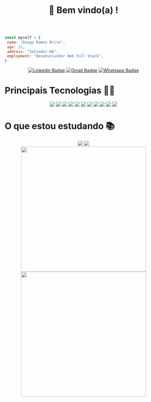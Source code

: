 <h1 align="center">
    👋 Bem vindo(a) ! 
</h1>
<br>


```javascript

const myself = {
 name: "Diego Ramos Brito",
 age: 21,
 address: "Salvador-BA",
 employment: "Desenvolvedor Web Full Stack",
}

```
  <div align="center">

  [![Linkedin Badge](https://img.shields.io/badge/LinkedIn-0077B5?style=for-the-badge&logo=linkedin&logoColor=white)](https://www.linkedin.com/in/diego-rbrito/) 
  [![Gmail Badge](https://img.shields.io/badge/Gmail-D14836?style=for-the-badge&logo=gmail&logoColor=white)](mailto:diegorbrito9@gmail.com/)
  [![Whatsapp Badge](https://img.shields.io/badge/WhatsApp-25D366?style=for-the-badge&logo=whatsapp&logoColor=white)](https://api.whatsapp.com/send?phone=5571993804648)
</div>

<div>
  <h1 >Principais Tecnologias 👨‍💻</h1>
  <div align="center">
    <img src="https://img.shields.io/badge/HTML5-E34F26?style=for-the-badge&logo=html5&logoColor=white" />
    <img src="https://img.shields.io/badge/CSS3-1572B6?style=for-the-badge&logo=css3&logoColor=white"  />
    <img src="https://img.shields.io/badge/JavaScript-323330?style=for-the-badge&logo=javascript&logoColor=F7DF1E" />
    <img src="https://img.shields.io/badge/Jest-C21325?style=for-the-badge&logo=jest&logoColor=white" />
    <img src="https://img.shields.io/badge/Node.js-339933?style=for-the-badge&logo=nodedotjs&logoColor=white"  />
    <img src="https://img.shields.io/badge/Express.js-000000?style=for-the-badge&logo=express&logoColor=white" />
    <img src="https://img.shields.io/badge/React-20232A?style=for-the-badge&logo=react&logoColor=61DAFB"  />
    <img src="https://img.shields.io/badge/styled--components-DB7093?style=for-the-badge&logo=styled-components&logoColor=white"  />
    <img src="https://img.shields.io/badge/Sass-CC6699?style=for-the-badge&logo=sass&logoColor=white"  />
    <img src="https://img.shields.io/badge/React_Router-CA4245?style=for-the-badge&logo=react-router&logoColor=white" />
    <img src="https://img.shields.io/badge/Insomnia-5849be?style=for-the-badge&logo=Insomnia&logoColor=white"  />
  </div>
</div>

<div>
  <h1 >O que estou estudando 📚</h1>
  <div align="center">
    <img src="https://img.shields.io/badge/TypeScript-007ACC?style=for-the-badge&logo=typescript&logoColor=white"  />
    <img src="https://img.shields.io/badge/next.js-000000?style=for-the-badge&logo=nextdotjs&logoColor=white"  />
  </div>
</div>

<div align="center">
  <img width="400rem" height="400rem" src="https://github-readme-stats.vercel.app/api/top-langs/?username=Drb-Diego&layout=compact&theme=merko&langs_count=10" style="display: inline-block;"/>
  <img width="400rem" height="400rem" src="https://github-readme-stats.vercel.app/api?username=Drb-Diego&show_icons=true&theme=merko" style="display: inline-block;"/>
</div>
